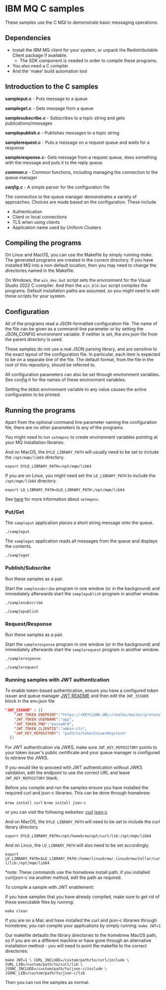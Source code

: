 # IBM MQ C samples
These samples use the C MQI to demonstrate basic messaging operations.

## Dependencies
* Install the IBM MQ client for your system, or unpack the Redistributable Client package if available.
  * The SDK component is needed in order to compile these programs.
* You also need a C compiler
* And the 'make' build automation tool

## Introduction to the C samples

**sampleput.c** - Puts message to a queue

**sampleget.c** - Gets message from a queue

**samplesubscribe.c** - Subscribes to a topic string and gets publications/messages

**samplepublish.c** - Publishes messages to a topic string

**samplerequest.c** - Puts a message on a request queue and waits for a response

**sampleresponse.c**- Gets message from a request queue, does something with the message and puts it to the reply queue.

***common.c*** - Common functions, including managing the connection to the queue manager

***config.c*** - A simple parser for the configuration file

The connection to the queue manager demonstrates a variety of approaches. Choices are made based on the configuration.
These include
* Authentication
* Client or local connections
* TLS when using clients
* Application name used by Uniform Clusters

## Compiling the programs
On Linux and MacOS, you can use the Makefile by simply running _make_. The generated programs are created in the current
directory. If you have installed MQ into a non-default location, then you may need to change the directories named in
the Makefile.

On Windows, the `win_dev.bat` script sets the environment for the Visual Studio 2022 C compiler. And then the
`win_bld.bat` script compiles the programs. Default installation paths are assumed, so you might need to edit these
scripts for your system.

## Configuration
All of the programs read a JSON-formatted configuration file. The name of the file can be given as a command-line
parameter or by setting the JSON_CONFIG environment variable. If neither is set, the _env.json_ file from the parent
directory is used.

These samples do not use a real JSON parsing library, and are sensitive to the exact layout of the configuration file.
In particular, each item is expected to be on a separate line of the file.
The default format, from the file in the root of this repository, should be referred to.

All configuration parameters can also be set through environment variables. See _config.h_ for the names of these
environment variables.

Setting the `DEBUG` environment variable to any value causes the active configuration to be printed.

## Running the programs
Apart from the optional command line parameter naming the configuration file, there are no
other parameters to any of the programs.

You might need to run `setmqenv` to create environment variables pointing at your MQ installation
libraries. 

And on MacOS, the `DYLD_LIBRARY_PATH` will usually need to be set to include the 
`/opt/mqm/lib64` directory. 

`export DYLD_LIBRARY_PATH=/opt/mqm/lib64`

If you are on Linux, you might need set the `LD_LIBRARY_PATH` to include the `/opt/mqm/lib64` directory. 

`export LD_LIBRARY_PATH=$LD_LIBRARY_PATH:/opt/mqm/lib64`

See [here](https://www.ibm.com/docs/en/ibm-mq/latest?topic=reference-setmqenv-set-mq-environment) for 
more information about `setmqenv`. 

### Put/Get
The `sampleput` application places a short string message onto the queue.

`./sampleput`

The `sampleget` application reads all messages from the queue and displays the contents.

`./sampleget`

### Publish/Subscribe
Run these samples as a pair.

Start the `samplesubcribe` program in one window (or in the background) and immediately afterwards start the
`samplepublish` program in another window.

`./samplesubscribe`

`./samplepublish`

### Request/Response
Run these samples as a pair.

Start the `sampleresponse` program in one window (or in the background) and immediately afterwards start the
`samplerequest` program in another window.

`./sampleresponse`

`./samplerequest`

### Running samples with JWT authentication

To enable token-based authentication, ensure you have a configured token issuer and queue manager [JWT README](jwt-jwks-docs/README.md) and then edit the `JWT_ISSUER` block in the env.json file

```JSON
"JWT_ISSUER" : [{
    "JWT_TOKEN_ENDPOINT":"https://<KEYCLOAK_URL>/realms/master/protocol/openid-connect/token",
    "JWT_TOKEN_USERNAME":"app",
    "JWT_TOKEN_PWD":"passw0rd",
    "JWT_TOKEN_CLIENTID":"admin-cli",
    "JWT_KEY_REPOSITORY": "path/to/tokenIssuerKeystore"
  }]
```
For JWT authentication via JWKS, make sure `JWT_KEY_REPOSITORY` points to your token issuer's public certificate and your queue manager is configured to retrieve the JWKS.

If you would like to proceed with JWT authentication without JWKS validation, edit the endpoint to use the correct URL and leave `JWT_KEY_REPOSITORY` blank.


Before you compile and run the samples ensure you have installed the required curl and json-c libraries. This can be done through homebrew:

`brew install curl`
`brew install json-c`

or you can visit the following websites:
[curl](https://curl.se/docs/install.html)
[json-c](https://github.com/json-c/json-c)

And on MacOS, the `DYLD_LIBRARY_PATH` will need to be set to include the curl library directory.

`export DYLD_LIBRARY_PATH=/opt/homebrew/opt/curl/lib:/opt/mqm/lib64`

And on Linux, the `LD_LIBRARY_PATH` will also need to be set accordingly.

`export LD_LIBRARY_PATH=$LD_LIBRARY_PATH:/home/linuxbrew/.linuxbrew/Cellar/curl/lib:/opt/mqm/lib64`

*note: These commands use the homebrew install path, if you installed curl/json-c via another method, edit the path as required.

To compile a sample with JWT enablement:

If you have samples that you have already compiled, make sure to get rid of these executable files by running:

`make clean`

If you are on a Mac and have installed the curl and json-c libraries through homebrew, you can compile your applications by simply running:
`make JWT=1`

Our makefile defaults the library directories to the homebrew MacOS path, so if you are on a different machine or have gone through an alternative installation method - you will need to point the makefile to the correct directories:

`make JWT=1 \
  CURL_INCLUDE=/custom/path/to/curl/include \
  CURL_LIB=/custom/path/to/curl/lib \
  JSONC_INCLUDE=/custom/path/to/json-c/include \
  JSONC_LIB=/custom/path/to/json-c/lib`

Then you can run the samples as normal.
